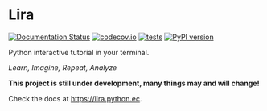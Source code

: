 # Lira

[![Documentation Status](https://readthedocs.org/projects/lira/badge/?version=latest)](https://lira.python.ec/en/latest/?badge=latest)
[![codecov.io](https://codecov.io/github/pythonecuador/lira/coverage.svg?branch=master)](https://codecov.io/github/pythonecuador/lira?branch=master)
[![tests](https://github.com/pythonecuador/lira/workflows/tests/badge.svg)](https://github.com/pythonecuador/lira/actions?query=workflow%3Atests+branch%3Amaster)
[![PyPI version](https://badge.fury.io/py/lira.svg)](https://pypi.org/project/lira/)

Python interactive tutorial in your terminal.

_Learn, Imagine, Repeat, Analyze_

**This project is still under development, many things may and will change!**

Check the docs at <https://lira.python.ec>.
